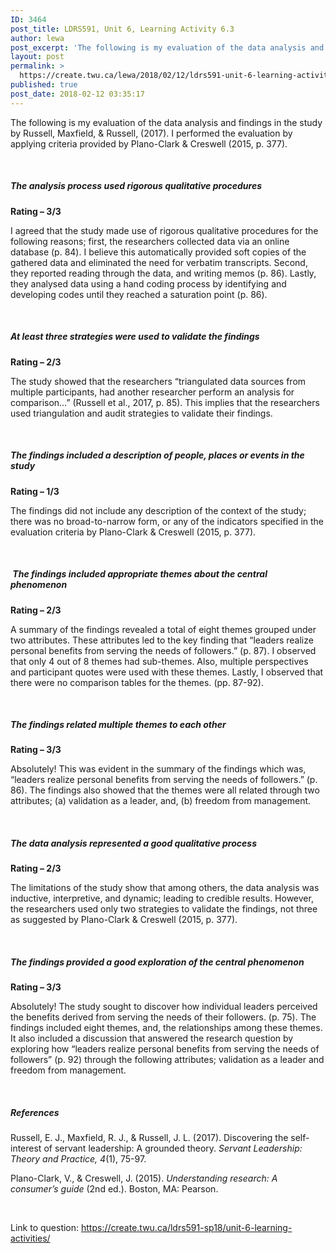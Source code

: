 ```yaml
---
ID: 3464
post_title: LDRS591, Unit 6, Learning Activity 6.3
author: lewa
post_excerpt: 'The following is my evaluation of the data analysis and findings in the study by Russell, Maxfield, &amp; Russell, (2017). I performed the evaluation by applying criteria provided by Plano-Clark &amp; Creswell (2015, p. 377). &nbsp; The analysis process used rigorous qualitative procedures Rating &ndash; 3/3 I agreed that the study made use of rigorous [&hellip;]'
layout: post
permalink: >
  https://create.twu.ca/lewa/2018/02/12/ldrs591-unit-6-learning-activity-6-3/
published: true
post_date: 2018-02-12 03:35:17
---
```

The following is my evaluation of the data analysis and findings in the study by Russell, Maxfield, &amp; Russell, (2017). I performed the evaluation by applying criteria provided by Plano-Clark &amp; Creswell (2015, p. 377).

&nbsp;

<h5><strong>The analysis process used rigorous qualitative procedures</strong></h5>

<strong>Rating – 3/3</strong>

I agreed that the study made use of rigorous qualitative procedures for the following reasons; first, the researchers collected data via an online database (p. 84). I believe this automatically provided soft copies of the gathered data and eliminated the need for verbatim transcripts. Second, they reported reading through the data, and writing memos (p. 86). Lastly, they analysed data using a hand coding process by identifying and developing codes until they reached a saturation point (p. 86).

&nbsp;

<h5><strong>At least three strategies were used to validate the findings </strong></h5>

<strong>Rating – 2/3</strong>

The study showed that the researchers “triangulated data sources from multiple participants, had another researcher perform an analysis for comparison…” (Russell et al., 2017, p. 85). This implies that the researchers used triangulation and audit strategies to validate their findings.

&nbsp;

<h5><strong>The findings included a description of people, places or events in the study</strong></h5>

<strong>Rating – 1/3</strong>

The findings did not include any description of the context of the study; there was no broad-to-narrow form, or any of the indicators specified in the evaluation criteria by Plano-Clark &amp; Creswell (2015, p. 377).

<strong> </strong>

<h5><strong> </strong><strong>The findings included appropriate themes about the central phenomenon</strong></h5>

<strong>Rating – 2/3</strong>

A summary of the findings revealed a total of eight themes grouped under two attributes. These attributes led to the key finding that “leaders realize personal benefits from serving the needs of followers.” (p. 87). I observed that only 4 out of 8 themes had sub-themes. Also, multiple perspectives and participant quotes were used with these themes. Lastly, I observed that there were no comparison tables for the themes. (pp. 87-92).

&nbsp;

<h5><strong>The findings related multiple themes to each other</strong></h5>

<strong>Rating – 3/3</strong>

Absolutely! This was evident in the summary of the findings which was, “leaders realize personal benefits from serving the needs of followers.” (p. 86). The findings also showed that the themes were all related through two attributes; (a) validation as a leader, and, (b) freedom from management.

&nbsp;

<h5><strong>The data analysis represented a good qualitative process</strong></h5>

<strong>Rating – 2/3</strong>

The limitations of the study show that among others, the data analysis was inductive, interpretive, and dynamic; leading to credible results. However, the researchers used only two strategies to validate the findings, not three as suggested by Plano-Clark &amp; Creswell (2015, p. 377).

&nbsp;

<h5><strong>The findings provided a good exploration of the central phenomenon</strong></h5>

<strong>Rating – 3/3</strong>

Absolutely! The study sought to discover how individual leaders perceived the benefits derived from serving the needs of their followers. (p. 75). The findings included eight themes, and, the relationships among these themes. It also included a discussion that answered the research question by exploring how “leaders realize personal benefits from serving the needs of followers” (p. 92) through the following attributes; validation as a leader and freedom from management.

&nbsp;

<h5><strong>References</strong></h5>

Russell, E. J., Maxfield, R. J., &amp; Russell, J. L. (2017). Discovering the self-interest of servant leadership: A grounded theory. <em>Servant Leadership: Theory and Practice, 4</em>(1), 75-97.

Plano-Clark, V., &amp; Creswell, J. (2015). <em>Understanding research: A consumer’s guide</em> (2nd ed.). Boston, MA: Pearson.

&nbsp;

Link to question: https://create.twu.ca/ldrs591-sp18/unit-6-learning-activities/